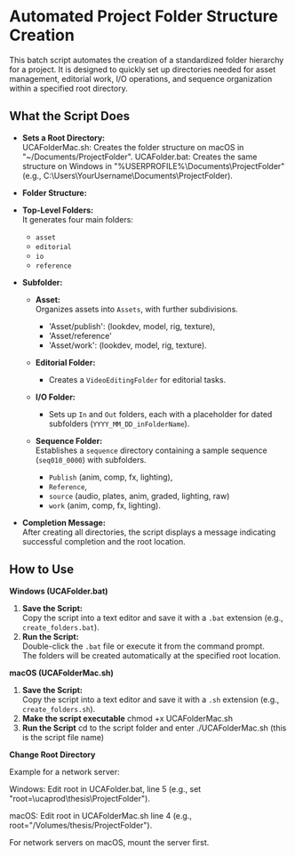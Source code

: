 # Automated Project Folder Structure Creation

This batch script automates the creation of a standardized folder hierarchy for a project. It is designed to quickly set up directories needed for asset management, editorial work, I/O operations, and sequence organization within a specified root directory.

## What the Script Does

- **Sets a Root Directory:**  
UCAFolderMac.sh: Creates the folder structure on macOS in "~/Documents/ProjectFolder".
UCAFolder.bat: Creates the same structure on Windows in "%USERPROFILE%\Documents\ProjectFolder" (e.g., C:\Users\YourUsername\Documents\ProjectFolder).

- **Folder Structure:**  
- **Top-Level Folders:**  
  It generates four main folders:  
  - `asset`
  - `editorial`
  - `io`
  - `reference`

- **Subfolder:**  
  - **Asset:**  
      Organizes assets into `Assets`, with further subdivisions.
    -  'Asset/publish': (lookdev, model, rig, texture),
    -  'Asset/reference'
    -  'Asset/work': (lookdev, model, rig, texture).

  - **Editorial Folder:**  
    - Creates a `VideoEditingFolder` for editorial tasks.
  - **I/O Folder:**  
    - Sets up `In` and `Out` folders, each with a placeholder for dated subfolders (`YYYY_MM_DD_inFolderName`).
  - **Sequence Folder:**  
    Establishes a `sequence` directory containing a sample sequence (`seq010_0000`) with subfolders.
    - `Publish` (anim, comp, fx, lighting),
    - `Reference`,
    - `source` (audio, plates, anim, graded, lighting, raw)
    - `work` (anim, comp, fx, lighting).

- **Completion Message:**  
  After creating all directories, the script displays a message indicating successful completion and the root location.

## How to Use
**Windows (UCAFolder.bat)**
1. **Save the Script:**  
   Copy the script into a text editor and save it with a `.bat` extension (e.g., `create_folders.bat`).
2. **Run the Script:**  
   Double-click the `.bat` file or execute it from the command prompt.  
   The folders will be created automatically at the specified root location.
   
**macOS (UCAFolderMac.sh)**
1. **Save the Script:**  
   Copy the script into a text editor and save it with a `.sh` extension (e.g., `create_folders.sh`).
2. **Make the script executable**
   chmod +x UCAFolderMac.sh
3. **Run the Script**
   cd to the script folder and enter ./UCAFolderMac.sh (this is the script file name)

**Change Root Directory**

Example for a network server:

Windows: Edit root in UCAFolder.bat, line 5 (e.g., set "root=\\ucaprod\thesis\ProjectFolder").

macOS: Edit root in UCAFolderMac.sh line 4 (e.g., root="/Volumes/thesis/ProjectFolder").

For network servers on macOS, mount the server first.



